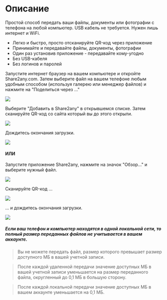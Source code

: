 Описание
========

Простой способ передать ваши файлы, документы или фотографии с телефона на любой компьютер. USB кабель не требуется. Нужен лишь интернет и WiFi.

* Легко и быстро, просто отсканируйте QR-код через приложение
* Принимайте и передавайте файлы, документы, фотографии
* Один раз установив приложение - передавайте кому-угодно
* Без USB-кабеля
* Без логинов и паролей

Запустите интернет браузер на вашем компьютере и откройте Share2any.com. Затем выберите файл на вашем телефоне любым удобным способом (используя галерею или менеджер файлов) и нажмите на "Поделиться через …"

![](http://Share2any.com/images/img1m1.png)

Выберите "Добавить в Share2any" в открывшемся списке. Затем сканируйте QR-код со сайта который вы до этого открыли.

![](http://Share2any.com/images/img2.png)

Дождитесь окончания загрузки.

![](http://Share2any.com/images/img3.png)

#### ИЛИ

Запустите приложение Share2any, нажмите на значок "Обзор..." и выберите нужный файл.

![](http://Share2any.com/images/img1m2.png)

Сканируйте QR-код ...

![](http://Share2any.com/images/img2.png)

... и дождитесь окончания загрузки.

![](http://Share2any.com/images/img3.png)

##### Если ваш телефон и компьютер находятся в одной локальной сети, то полный размер переданных файлов не учитывается в вашем аккаунте.

> Вы не можете передать файл, размер которого превышает размер доступного МБ в вашей учетной записи.

> После каждой удаленной передачи значение доступных МБ в вашей учетной записи уменьшается на размер переданного файла, округленный до 0,1 МБ в большую сторону.

> После каждой локальной передачи значение доступных МБ в вашем аккаунте уменьшается на 0,1 МБ.
